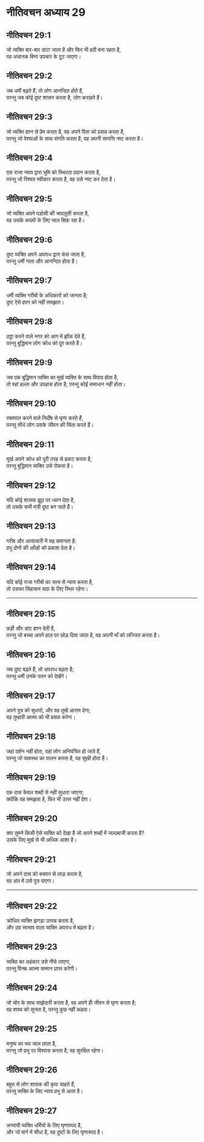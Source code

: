 # नीतिवचन अध्याय 29

## नीतिवचन 29:1

जो व्यक्ति बार-बार डांटा जाता है और फिर भी हठी बना रहता है,  
वह अचानक बिना उपचार के टूट जाएगा।

## नीतिवचन 29:2

जब धर्मी बढ़ते हैं, तो लोग आनन्दित होते हैं,  
परन्तु जब कोई दुष्ट शासन करता है, लोग कराहते हैं।

## नीतिवचन 29:3

जो व्यक्ति ज्ञान से प्रेम करता है, वह अपने पिता को प्रसन्न करता है,  
परन्तु जो वेश्याओं के साथ संगति करता है, वह अपनी सम्पत्ति नष्ट करता है।

## नीतिवचन 29:4

एक राजा न्याय द्वारा भूमि को स्थिरता प्रदान करता है,  
परन्तु जो रिश्वत स्वीकार करता है, वह उसे नष्ट कर देता है।

## नीतिवचन 29:5

जो व्यक्ति अपने पड़ोसी की चापलूसी करता है,  
वह उसके कदमों के लिए जाल बिछा रहा है।

## नीतिवचन 29:6

दुष्ट व्यक्ति अपने अपराध द्वारा फंस जाता है,  
परन्तु धर्मी गाता और आनन्दित होता है।

## नीतिवचन 29:7

धर्मी व्यक्ति गरीबों के अधिकारों को जानता है;  
दुष्ट ऐसे ज्ञान को नहीं समझता।

## नीतिवचन 29:8

ठट्ठा करने वाले नगर को आग में झोंक देते हैं,  
परन्तु बुद्धिमान लोग क्रोध को दूर करते हैं।

## नीतिवचन 29:9

जब एक बुद्धिमान व्यक्ति का मूर्ख व्यक्ति के साथ विवाद होता है,  
तो वहां हल्ला और उपहास होता है, परन्तु कोई समाधान नहीं होता।

## नीतिवचन 29:10

रक्तपात करने वाले निर्दोष से घृणा करते हैं,  
परन्तु सीधे लोग उसके जीवन की चिंता करते हैं।

## नीतिवचन 29:11

मूर्ख अपने क्रोध को पूरी तरह से प्रकट करता है,  
परन्तु बुद्धिमान व्यक्ति उसे रोकता है।

## नीतिवचन 29:12

यदि कोई शासक झूठ पर ध्यान देता है,  
तो उसके सभी मंत्री दुष्ट बन जाते हैं।

## नीतिवचन 29:13

गरीब और अत्याचारी में यह समानता है:  
प्रभु दोनों की आँखों को प्रकाश देता है।

## नीतिवचन 29:14

यदि कोई राजा गरीबों का सत्य से न्याय करता है,  
तो उसका सिंहासन सदा के लिए स्थिर रहेगा।

---

## नीतिवचन 29:15

छड़ी और डांट ज्ञान देती है,  
परन्तु जो बच्चा अपने हाल पर छोड़ दिया जाता है, वह अपनी माँ को लज्जित करता है।

## नीतिवचन 29:16

जब दुष्ट बढ़ते हैं, तो अपराध बढ़ता है;  
परन्तु धर्मी उनके पतन को देखेंगे।

## नीतिवचन 29:17

अपने पुत्र को सुधारो, और वह तुम्हें आराम देगा;  
वह तुम्हारी आत्मा को भी प्रसन्न करेगा।

## नीतिवचन 29:18

जहां दर्शन नहीं होता, वहां लोग अनियंत्रित हो जाते हैं,  
परन्तु जो व्यवस्था का पालन करता है, वह सुखी होता है।

## नीतिवचन 29:19

एक दास केवल शब्दों से नहीं सुधारा जाएगा;  
क्योंकि वह समझता है, फिर भी उत्तर नहीं देगा।

## नीतिवचन 29:20

क्या तुमने किसी ऐसे व्यक्ति को देखा है जो अपने शब्दों में जल्दबाजी करता है?  
उसके लिए मूर्ख से भी अधिक आशा है।

## नीतिवचन 29:21

जो अपने दास को बचपन से लाड़ करता है,  
वह अंत में उसे पुत्र पाएगा।

---

## नीतिवचन 29:22

क्रोधित व्यक्ति झगड़ा उत्पन्न करता है,  
और उग्र स्वभाव वाला व्यक्ति अपराध में बढ़ता है।

## नीतिवचन 29:23

व्यक्ति का अहंकार उसे नीचे लाएगा,  
परन्तु विनम्र आत्मा सम्मान प्राप्त करेगी।

## नीतिवचन 29:24

जो चोर के साथ साझेदारी करता है, वह अपने ही जीवन से घृणा करता है;  
वह शपथ को सुनता है, परन्तु कुछ नहीं कहता।

## नीतिवचन 29:25

मनुष्य का भय जाल लाता है,  
परन्तु जो प्रभु पर विश्वास करता है, वह सुरक्षित रहेगा।

## नीतिवचन 29:26

बहुत से लोग शासक की कृपा चाहते हैं,  
परन्तु व्यक्ति के लिए न्याय प्रभु से आता है।

## नीतिवचन 29:27

अन्यायी व्यक्ति धर्मियों के लिए घृणास्पद है,  
और जो मार्ग में सीधा है, वह दुष्टों के लिए घृणास्पद है।
